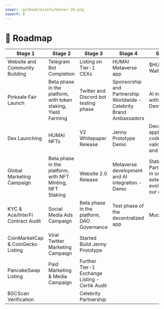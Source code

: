 ```yaml
---
cover: .gitbook/assets/banner-2b.png
coverY: 0
---
```


# 🏁 Roadmap

| Stage 1                           | Stage 2                                                       | Stage 3                                        | Stage 4                                                             | Stage 5                                                                    |
| --------------------------------- | ------------------------------------------------------------- | ---------------------------------------------- | ------------------------------------------------------------------- | -------------------------------------------------------------------------- |
| Website and Community Building    | Telegram Bot Completion                                       | Listing on Tier-1 CEXs                         | HUMAI Metaverse app                                                 | $HUMAI Wallet Demo                                                         |
| Pinksale Fair Launch              | Beta phase in the platform, with token staking, Yield Farming | Twitter and Discord bot testing phase          | Sponsorship and Partnership Worldwide - Celebrity Brand Ambassadors | AI integration with Jenny - Demo                                           |
| Dex Launching                     | HUMAI NFTs                                                    | V2 Whitepaper Release                          | Jenny Prototype Demo                                                | Decentralized application, code validation and entry                       |
| Global Marketing Campaign         | Beta phase in the platform, with NFT Minting, NFT Staking     | Website 2.0 Release                            | Metaverse development and AI integration - Demo                     | State Partnerships, in order to extend the AI evolution in our daily lives |
| KYC & Ace/InterFi Contract Audit  | Social Media Ads Campaign                                     | Beta phase in the platform, DAO Governance     | Test phase of the decentralized app                                 | Much more…                                                                 |
| CoinMarketCap & CoinGecko Listing | Viral Twitter Marketing Campaign                              | Started Build Jenny Prototype                  |                                                                     |                                                                            |
| PancakeSwap Listing               | Paid Marketing & Media Campaign                               | Further Tier-1 Exchange Listing - Certik Audit |                                                                     |                                                                            |
| BSCScan Verification              |                                                               | Celebrity Partnership                          |                                                                     |                                                                            |

